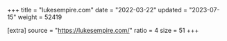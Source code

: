 +++
title = "lukesempire.com"
date = "2022-03-22"
updated = "2023-07-15"
weight = 52419

[extra]
source = "https://lukesempire.com/"
ratio = 4
size = 51
+++
